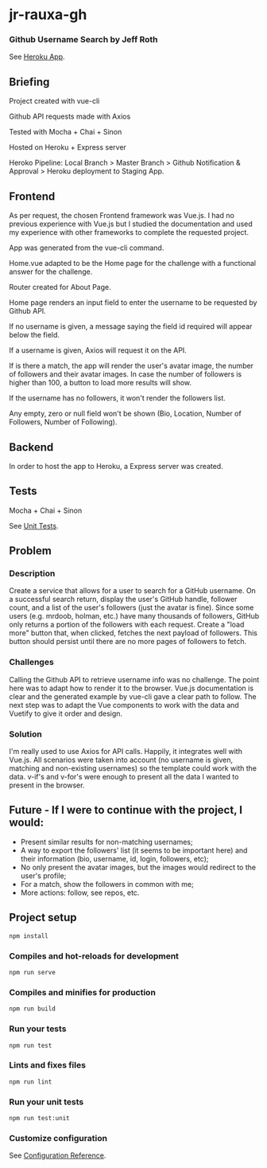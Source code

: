 # jr-rauxa-gh
### Github Username Search by Jeff Roth
See [Heroku App](https://jr-rauxa-gh.herokuapp.com/).

## Briefing

Project created with vue-cli

Github API requests made with Axios

Tested with Mocha + Chai + Sinon

Hosted on Heroku + Express server

Heroko Pipeline: Local Branch > Master Branch > Github Notification & Approval > Heroku deployment to Staging App.


## Frontend

As per request, the chosen Frontend framework was Vue.js. I had no previous experience with Vue.js but I studied the documentation and used my experience with other frameworks to complete the requested project.

App was generated from the vue-cli command.

Home.vue adapted to be the Home page for the challenge with a functional answer for the challenge.

Router created for About Page.

Home page renders an input field to enter the username to be requested by Github API. 

If no username is given, a message saying the field id required will appear below the field.

If a username is given, Axios will request it on the API. 

If is there a match, the app will render the user's avatar image, the number of followers and their avatar images. In case the number of followers is higher than 100, a button to load more results will show.

If the username has no followers, it won't render the followers list.

Any empty, zero or null field won't be shown (Bio, Location, Number of Followers, Number of Following).



## Backend

In order to host the app to Heroku, a Express server was created.



## Tests

Mocha + Chai + Sinon

See [Unit Tests](https://github.com/jeffersonroth/jr-rauxa-gh/tree/master/tests/unit).



## Problem

### Description

Create a service that allows for a user to search for a GitHub username. On a successful search return, display the user's GitHub handle, follower count, and a list of the user's followers (just the avatar is fine). Since some users (e.g. mrdoob, holman, etc.) have many thousands of followers, GitHub only returns a portion of the followers with each request. Create a "load more" button that, when clicked, fetches the next payload of followers. This button should persist until there are no more pages of followers to fetch.

### Challenges

Calling the Github API to retrieve username info was no challenge. The point here was to adapt how to render it to the browser. Vue.js documentation is clear and the generated example by vue-cli gave a clear path to follow. The next step was to adapt the Vue components to work with the data and Vuetify to give it order and design.

### Solution

I'm really used to use Axios for API calls. Happily, it integrates well with Vue.js. All scenarios were taken into account (no username is given, matching and non-existing usernames) so the template could work with the data. v-if's and v-for's were enough to present all the data I wanted to present in the browser.


## Future - If I were to continue with the project, I would:

- Present similar results for non-matching usernames;
- A way to export the followers' list (it seems to be important here) and their information (bio, username, id, login, followers, etc);
- No only present the avatar images, but the images would redirect to the user's profile;
- For a match, show the followers in common with me;
- More actions: follow, see repos, etc.


## Project setup
```
npm install
```

### Compiles and hot-reloads for development
```
npm run serve
```

### Compiles and minifies for production
```
npm run build
```

### Run your tests
```
npm run test
```

### Lints and fixes files
```
npm run lint
```

### Run your unit tests
```
npm run test:unit
```

### Customize configuration
See [Configuration Reference](https://cli.vuejs.org/config/).
